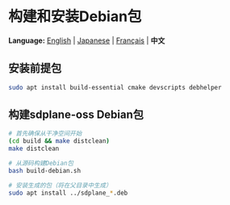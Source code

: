 # 构建和安装Debian包

**Language:** [English](../en/build-debian-package.md) | [Japanese](../ja/build-debian-package.md) | [Français](../fr/build-debian-package.md) | **中文**

## 安装前提包
```bash
sudo apt install build-essential cmake devscripts debhelper
```

## 构建sdplane-oss Debian包
```bash
# 首先确保从干净空间开始
(cd build && make distclean)
make distclean

# 从源码构建Debian包
bash build-debian.sh

# 安装生成的包（将在父目录中生成）
sudo apt install ../sdplane_*.deb
```